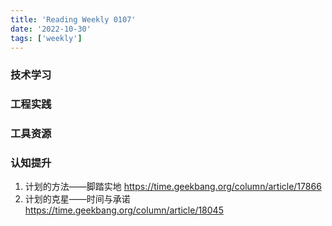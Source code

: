 ```yaml
---
title: 'Reading Weekly 0107'
date: '2022-10-30'
tags: ['weekly']
---
```


### 技术学习

### 工程实践

### 工具资源

### 认知提升

1. 计划的方法——脚踏实地 https://time.geekbang.org/column/article/17866
2. 计划的克星——时间与承诺 https://time.geekbang.org/column/article/18045
